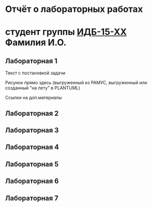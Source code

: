 # Отчёт о лабораторных работах
# студент группы [ИДБ-15-ХХ](https://github.com/stankin/design-2018/wiki/list-idb-15-xx) Фамилия И.О.

## Лабораторная 1

Текст с постановкой задачи

Рисунок прямо здесь (выгруженный из РАМУС, выгруженный или созданный "на лету" в PLANTUML)

Ссылки на доп.материалы

## Лабораторная 2

## Лабораторная 3

## Лабораторная 4

## Лабораторная 5

## Лабораторная 6

## Лабораторная 7
